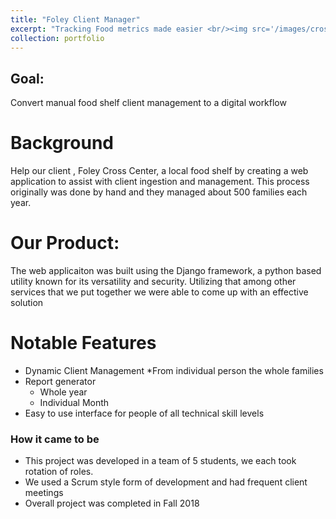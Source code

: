 ```yaml
---
title: "Foley Client Manager"
excerpt: "Tracking Food metrics made easier <br/><img src='/images/cross.jpg'>"
collection: portfolio
---
```


## Goal: 
Convert manual food shelf client management to a digital workflow

# Background
Help our client , Foley Cross Center, a local food shelf by creating a web application to assist with client ingestion and management. This process originally was done by hand and they managed about 500 families each year.

# Our Product:
The web applicaiton was built using the Django framework, a python based utility known for its versatility and security. Utilizing that among other services that we put together we were able to come up with an effective solution

# Notable Features
* Dynamic Client Management
    *From individual person the whole families
* Report generator
    * Whole year
    * Individual Month
* Easy to use interface for people of all technical skill levels

### How it came to be
* This project was developed in a team of 5 students, we each took rotation of roles.
* We used a Scrum style form of development and had frequent client meetings
* Overall project was completed in Fall 2018